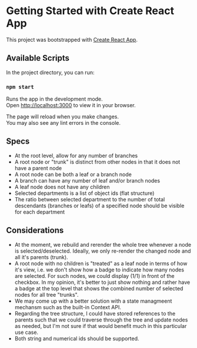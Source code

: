 # Getting Started with Create React App

This project was bootstrapped with [Create React App](https://github.com/facebook/create-react-app).

## Available Scripts

In the project directory, you can run:

### `npm start`

Runs the app in the development mode.\
Open [http://localhost:3000](http://localhost:3000) to view it in your browser.

The page will reload when you make changes.\
You may also see any lint errors in the console.

## Specs

* At the root level, allow for any number of branches
* A root node or "trunk" is distinct from other nodes in that it does not have a parent node
* A root node can be both a leaf or a branch node
* A branch can have any number of leaf and/or branch nodes
* A leaf node does not have any children
* Selected departments is a list of object ids (flat structure)
* The ratio between selected department to the number of total descendants (branches or leafs) of a specified node should be visible for each department

## Considerations 

* At the moment, we rebuild and rerender the whole tree whenever a node is selected/deselected. Ideally, we only re-render the changed node and all it's parents (trunk).
* A root node with no children is "treated" as a leaf node in terms of how it's view, i.e. we don't show how a badge to indicate how many nodes are selected. For such nodes, we could display (1/1) in front of the checkbox. In my opinion, it's better to just show nothing and rather have a badge at the top level that shows the combined number of selected nodes for all tree "trunks". 
* We may come up with a better solution with a state managmeent mechansm such as the built-in Context API.
* Regarding the tree structure, I could have stored references to the parents such that we could traverse through the tree and update nodes as needed, but I'm not sure if that would benefit much in this particular use case.
* Both string and numerical ids should be supported. 